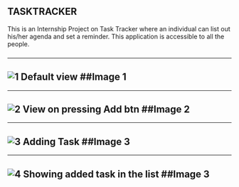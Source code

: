 ## TASKTRACKER

This is an Internship Project on Task Tracker where an individual can list out his/her agenda and set a reminder.
This application is accessible to all the people.

###
---
![1 Default view](https://user-images.githubusercontent.com/82670210/133095904-26d91849-606d-4c11-91c4-d504c6a1e288.png)
##Image 1
---
---
![2 View on pressing Add btn ](https://user-images.githubusercontent.com/82670210/133095912-5e759419-7395-433e-b562-4a0c75dc1de7.png)
##Image 2
---
---
![3 Adding Task](https://user-images.githubusercontent.com/82670210/133095915-a62d07b5-14c9-4795-a8a7-98fb99ccee2c.png)
##Image 3
---
---
![4 Showing added task in the list](https://user-images.githubusercontent.com/82670210/133095921-383c8b3c-cdc9-4a62-8694-2d35527fe1ad.png)
##Image 3
---




